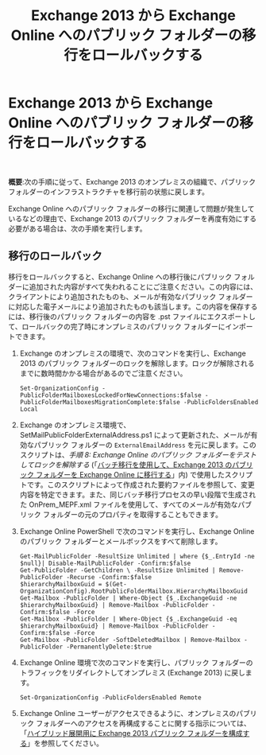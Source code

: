 ﻿---
title: 'Exchange 2013 から Exchange Online へのパブリック フォルダーの移行をロールバックする'
TOCTitle: Exchange 2013 から Exchange Online へのパブリック フォルダーの移行をロールバックする
ms:assetid: bcd54aa0-aa45-4c68-b504-1475842d4b96
ms:mtpsurl: https://technet.microsoft.com/ja-jp/library/Mt798259(v=EXCHG.150)
ms:contentKeyID: 74432688
ms.date: 05/22/2018
mtps_version: v=EXCHG.150
ms.translationtype: HT
---

# Exchange 2013 から Exchange Online へのパブリック フォルダーの移行をロールバックする

 

**概要**:次の手順に従って、Exchange 2013 のオンプレミスの組織で、パブリック フォルダーのインフラストラクチャを移行前の状態に戻します。

Exchange Online へのパブリック フォルダーの移行に関連して問題が発生しているなどの理由で、Exchange 2013 のパブリック フォルダーを再度有効にする必要がある場合は、次の手順を実行します。

## 移行のロールバック

移行をロールバックすると、Exchange Online への移行後にパブリック フォルダーに追加された内容がすべて失われることにご注意ください。この内容には、クライアントにより追加されたものも、メールが有効なパブリック フォルダーに対応した電子メールにより追加されたものも該当します。この内容を保存するには、移行後のパブリック フォルダーの内容を .pst ファイルにエクスポートして、ロールバックの完了時にオンプレミスのパブリック フォルダーにインポートできます。

1.  Exchange のオンプレミスの環境で、次のコマンドを実行し、Exchange 2013 のパブリック フォルダーのロックを解除します。ロックが解除されるまでに数時間かかる場合があるのでご注意ください。
    
        Set-OrganizationConfig -PublicFolderMailboxesLockedForNewConnections:$false -PublicFolderMailboxesMigrationComplete:$false -PublicFoldersEnabled Local 

2.  Exchange のオンプレミス環境で、SetMailPublicFolderExternalAddress.ps1 によって更新された、メールが有効なパブリック フォルダーの `ExternalEmailAddress` を元に戻します。このスクリプトは、*手順 8: Exchange Online のパブリック フォルダーをテストしてロックを解除する* (「[バッチ移行を使用して、Exchange 2013 のパブリック フォルダーを Exchange Online に移行する](use-batch-migration-to-migrate-exchange-2013-public-folders-to-exchange-online-exchange-online-help.md)」内) で使用したスクリプトです。このスクリプトによって作成された要約ファイルを参照して、変更内容を特定できます。また、同じバッチ移行プロセスの早い段階で生成された OnPrem\_MEPF.xml ファイルを使用して、すべてのメールが有効なパブリック フォルダーの元のプロパティを取得することもできます。

3.  Exchange Online PowerShell で次のコマンドを実行し、Exchange Online のパブリック フォルダーとメールボックスをすべて削除します。
    
        Get-MailPublicFolder -ResultSize Unlimited | where {$_.EntryId -ne $null}| Disable-MailPublicFolder -Confirm:$false 
        Get-PublicFolder -GetChildren \ -ResultSize Unlimited | Remove-PublicFolder -Recurse -Confirm:$false
        $hierarchyMailboxGuid = $(Get-OrganizationConfig).RootPublicFolderMailbox.HierarchyMailboxGuid
        Get-Mailbox -PublicFolder | Where-Object {$_.ExchangeGuid -ne $hierarchyMailboxGuid} | Remove-Mailbox -PublicFolder -Confirm:$false -Force
        Get-Mailbox -PublicFolder | Where-Object {$_.ExchangeGuid -eq $hierarchyMailboxGuid} | Remove-Mailbox -PublicFolder -Confirm:$false -Force
        Get-Mailbox -PublicFolder -SoftDeletedMailbox | Remove-Mailbox -PublicFolder -PermanentlyDelete:$true

4.  Exchange Online 環境で次のコマンドを実行し、パブリック フォルダーのトラフィックをリダイレクトしてオンプレミス (Exchange 2013) に戻します。
    
        Set-OrganizationConfig -PublicFoldersEnabled Remote

5.  Exchange Online ユーザーがアクセスできるように、オンプレミスのパブリック フォルダーへのアクセスを再構成することに関する指示については、「[ハイブリッド展開用に Exchange 2013 パブリック フォルダーを構成する](configure-exchange-2013-public-folders-for-a-hybrid-deployment-exchange-2013-help.md)」を参照してください。


